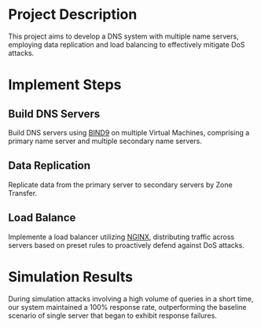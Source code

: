 # Project Description
This project aims to develop a DNS system with multiple name servers, employing data replication and load balancing to effectively mitigate DoS attacks.


# Implement Steps
## Build DNS Servers
Build DNS servers using [BIND9](https://bind9.readthedocs.io/en/v9.18.20/index.html) on multiple Virtual Machines, comprising a primary name server and multiple secondary name servers.

## Data Replication
Replicate data from the primary server to secondary servers by Zone Transfer.

## Load Balance
Implemente a load balancer utilizing [NGINX](https://www.nginx.com), distributing traffic across servers based on preset rules to proactively defend against DoS attacks.


# Simulation Results
During simulation attacks involving a high volume of queries in a short time, our system maintained a 100% response rate, outperforming the baseline scenario of single server that began to exhibit response failures.
